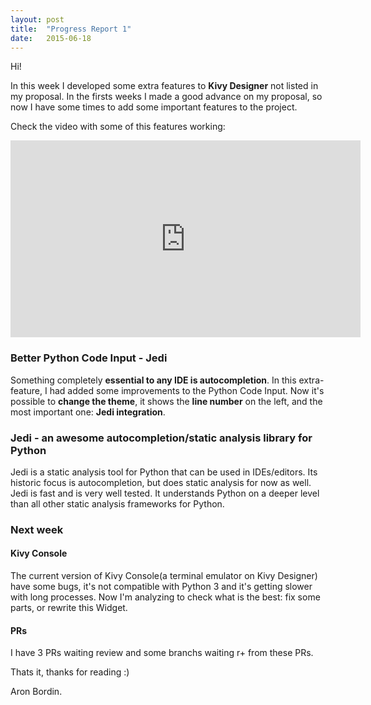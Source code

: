 ```yaml
---
layout: post
title:  "Progress Report 1"
date:   2015-06-18
---
```


Hi!


In this week I developed some extra features to **Kivy Designer** not listed in my proposal. In the firsts weeks I made a good advance on my proposal, so now I have some times to add some important features to the project.

Check the video with some of this features working:

<div align="center">
	<iframe width="560" height="315" src="https://www.youtube.com/embed/wMdBLvUT0wc" frameborder="0" allowfullscreen></iframe>
</div>



### Better Python Code Input - Jedi

Something completely **essential to any IDE is autocompletion**. In this extra-feature, I had added some improvements to the Python Code Input. 
Now it's possible to **change the theme**, it shows the **line number** on the left, and the most important one: **Jedi integration**.


### Jedi - an awesome autocompletion/static analysis library for Python

Jedi is a static analysis tool for Python that can be used in IDEs/editors. 
Its historic focus is autocompletion, but does static analysis for now as well. 
Jedi is fast and is very well tested. 
It understands Python on a deeper level than all other static analysis frameworks for Python.


### Next week

#### Kivy Console

The current version of Kivy Console(a terminal emulator on Kivy Designer) have some bugs, it's not compatible with Python 3 and it's getting slower with long processes. 
Now I'm analyzing to check what is the best: fix some parts, or rewrite this Widget.

#### PRs

I have 3 PRs waiting review and some branchs waiting r+ from these PRs.



Thats it, thanks for reading :)

Aron Bordin.